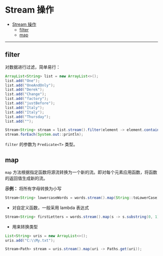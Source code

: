 # Stream 操作

- [Stream 操作](#stream-操作)
  - [filter](#filter)
  - [map](#map)

***

## filter

对数据进行过滤，简单易行：

```java
ArrayList<String> list = new ArrayList<>();
list.add("One");
list.add("OneAndOnly");
list.add("Derek");
list.add("Change");
list.add("factory");
list.add("justBefore");
list.add("Italy");
list.add("Italy");
list.add("Thursday");
list.add("");

Stream<String> stream = list.stream().filter(element -> element.contains("d"));
stream.forEach(System.out::println);
```

`filter` 的参数为 `Predicate<T>` 类型。

## map

`map` 方法根据指定函数将源流转换为一个新的流。即对每个元素应用函数，将函数的返回值生成新的流。

**示例：** 将所有字母转换为小写

```java
Stream<String> lowercaseWords = words.stream().map(String::toLowerCase);
```

- 对自定义函数，一般采用 lambda 表达式

```java
Stream<String> firstLetters = words.stream().map(s -> s.substring(0, 1));
```

- 用来转换类型

```java
List<String> uris = new ArrayList<>();
uris.add("C:\\My.txt");

Stream<Path> stream = uris.stream().map(uri -> Paths.get(uri));
```
